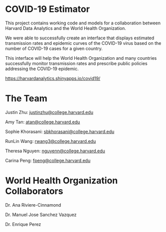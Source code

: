 # COVID-19 Estimator

This project contains working code and models for a collaboration between Harvard Data Analytics and the World Health Organization.

We were able to successfully create an interface that displays estimated transmission rates and epidemic curves of the COVID-19 virus based on the number of COVID-19 cases for a given country. 

This interface will help the World Health Organization and many countries successfully monitor transmission rates and prescribe public policies addressing the COVID-19 epidemic.

https://harvardanalytics.shinyapps.io/covid19/

# The Team
Justin Zhu: justinzhu@college.harvard.edu

Amy Tan: atan@college.harvard.edu

Sophie Khorasani: sbkhorasani@college.harvard.edu

RunLin Wang: rwang3@college.harvard.edu

Theresa Nguyen: nguyenn@college.harvard.edu

Carina Peng: fpeng@college.harvard.edu

# World Health Organization Collaborators
Dr. Ana Riviere-Cinnamond

Dr. Manuel Jose Sanchez Vazquez

Dr. Enrique Perez

